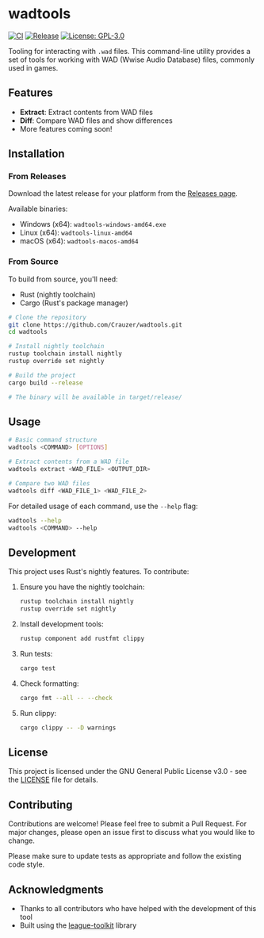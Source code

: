 # wadtools

[![CI](https://github.com/LeagueToolkit/wadtools/actions/workflows/ci.yml/badge.svg)](https://github.com/LeagueToolkit/wadtools/actions/workflows/ci.yml)
[![Release](https://github.com/LeagueToolkit/wadtools/actions/workflows/release.yml/badge.svg)](https://github.com/LeagueToolkit/wadtools/actions/workflows/release.yml)
[![License: GPL-3.0](https://img.shields.io/badge/License-GPL%203.0-blue.svg)](https://opensource.org/licenses/GPL-3.0)

Tooling for interacting with `.wad` files. This command-line utility provides a set of tools for working with WAD (Wwise Audio Database) files, commonly used in games.

## Features

- **Extract**: Extract contents from WAD files
- **Diff**: Compare WAD files and show differences
- More features coming soon!

## Installation

### From Releases

Download the latest release for your platform from the [Releases page](https://github.com/LeagueToolkit/wadtools/releases).

Available binaries:
- Windows (x64): `wadtools-windows-amd64.exe`
- Linux (x64): `wadtools-linux-amd64`
- macOS (x64): `wadtools-macos-amd64`

### From Source

To build from source, you'll need:
- Rust (nightly toolchain)
- Cargo (Rust's package manager)

```bash
# Clone the repository
git clone https://github.com/Crauzer/wadtools.git
cd wadtools

# Install nightly toolchain
rustup toolchain install nightly
rustup override set nightly

# Build the project
cargo build --release

# The binary will be available in target/release/
```

## Usage

```bash
# Basic command structure
wadtools <COMMAND> [OPTIONS]

# Extract contents from a WAD file
wadtools extract <WAD_FILE> <OUTPUT_DIR>

# Compare two WAD files
wadtools diff <WAD_FILE_1> <WAD_FILE_2>
```

For detailed usage of each command, use the `--help` flag:
```bash
wadtools --help
wadtools <COMMAND> --help
```

## Development

This project uses Rust's nightly features. To contribute:

1. Ensure you have the nightly toolchain:
   ```bash
   rustup toolchain install nightly
   rustup override set nightly
   ```

2. Install development tools:
   ```bash
   rustup component add rustfmt clippy
   ```

3. Run tests:
   ```bash
   cargo test
   ```

4. Check formatting:
   ```bash
   cargo fmt --all -- --check
   ```

5. Run clippy:
   ```bash
   cargo clippy -- -D warnings
   ```

## License

This project is licensed under the GNU General Public License v3.0 - see the [LICENSE](LICENSE) file for details.

## Contributing

Contributions are welcome! Please feel free to submit a Pull Request. For major changes, please open an issue first to discuss what you would like to change.

Please make sure to update tests as appropriate and follow the existing code style.

## Acknowledgments

- Thanks to all contributors who have helped with the development of this tool
- Built using the [league-toolkit](https://github.com/league-toolkit) library
